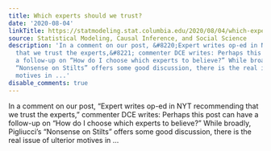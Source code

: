 ```yaml
---
title: Which experts should we trust?
date: '2020-08-04'
linkTitle: https://statmodeling.stat.columbia.edu/2020/08/04/which-experts-should-we-trust/
source: Statistical Modeling, Causal Inference, and Social Science
description: 'In a comment on our post, &#8220;Expert writes op-ed in NYT recommending
  that we trust the experts,&#8221; commenter DCE writes: Perhaps this post can have
  a follow-up on “How do I choose which experts to believe?” While broadly, Pigliucci’s
  “Nonsense on Stilts” offers some good discussion, there is the real issue of ulterior
  motives in ...'
disable_comments: true
---
```

In a comment on our post, &#8220;Expert writes op-ed in NYT recommending that we trust the experts,&#8221; commenter DCE writes: Perhaps this post can have a follow-up on “How do I choose which experts to believe?” While broadly, Pigliucci’s “Nonsense on Stilts” offers some good discussion, there is the real issue of ulterior motives in ...